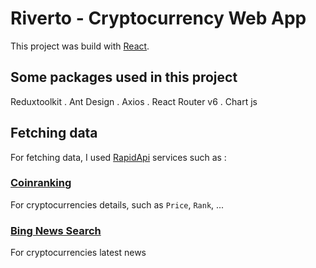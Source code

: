 # Riverto - Cryptocurrency Web App

This project was build with [React](https://reactjs.org/).

## Some packages used in this project

Reduxtoolkit . Ant Design . Axios . React Router v6 . Chart js

## Fetching data

For fetching data, I used [RapidApi](https://rapidapi.com/) services such as :

### [Coinranking](https://rapidapi.com/Coinranking/api/coinranking1/)
For cryptocurrencies details, such as `Price`, `Rank`, ...

### [Bing News Search](https://rapidapi.com/microsoft-azure-org-microsoft-cognitive-services/api/bing-news-search1/)
For cryptocurrencies latest news
